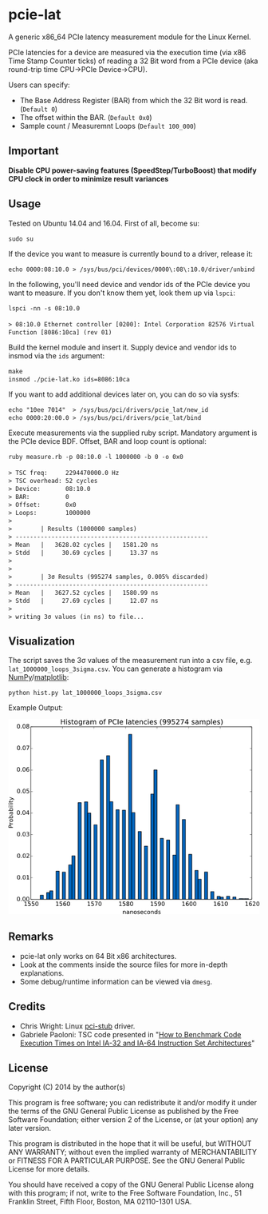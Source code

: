 # pcie-lat

A generic x86_64 PCIe latency measurement module for the Linux Kernel.

PCIe latencies for a device are measured via the execution time (via x86 Time Stamp Counter ticks) of reading a 32 Bit word from a PCIe device (aka round-trip time CPU->PCIe Device->CPU).

Users can specify:
* The Base Address Register (BAR) from which the 32 Bit word is read. (`Default 0`)
* The offset within the BAR. (`Default 0x0`)
* Sample count / Measuremnt Loops (`Default 100_000`)

## Important

**Disable CPU power-saving features (SpeedStep/TurboBoost) that modify CPU clock in order to minimize result variances**

## Usage

Tested on Ubuntu 14.04 and 16.04.
First of all, become su:

```shell
sudo su
```

If the device you want to measure is currently bound to a driver, release it:

```shell
echo 0000:08:10.0 > /sys/bus/pci/devices/0000\:08\:10.0/driver/unbind
```

In the following, you'll need device and vendor ids of the PCIe device you want to measure. If you don't know them yet, look them up via `lspci`:

```shell
lspci -nn -s 08:10.0

> 08:10.0 Ethernet controller [0200]: Intel Corporation 82576 Virtual Function [8086:10ca] (rev 01)
```

Build the kernel module and insert it. Supply device and vendor ids to insmod via the `ids` argument:

```shell
make
insmod ./pcie-lat.ko ids=8086:10ca
```



If you want to add additional devices later on, you can do so via sysfs:

```shell
echo "10ee 7014"  > /sys/bus/pci/drivers/pcie_lat/new_id
echo 0000:20:00.0 > /sys/bus/pci/drivers/pcie_lat/bind
```

Execute measurements via the supplied ruby script. Mandatory argument is the PCIe device BDF. Offset, BAR and loop count is optional:

```shell
ruby measure.rb -p 08:10.0 -l 1000000 -b 0 -o 0x0

> TSC freq:     2294470000.0 Hz
> TSC overhead: 52 cycles
> Device:       08:10.0
> BAR:          0
> Offset:       0x0
> Loops:        1000000
>
>        | Results (1000000 samples)
> ------------------------------------------------------
> Mean   |   3628.02 cycles |   1581.20 ns
> Stdd   |     30.69 cycles |     13.37 ns
>
>
>        | 3σ Results (995274 samples, 0.005% discarded)
> ------------------------------------------------------
> Mean   |   3627.52 cycles |   1580.99 ns
> Stdd   |     27.69 cycles |     12.07 ns
>
> writing 3σ values (in ns) to file...
```

## Visualization

The script saves the 3σ values of the measurement run into a csv file, e.g. `lat_1000000_loops_3sigma.csv`.
You can generate a histogram via [NumPy](http://www.numpy.org/)/[matplotlib](http://matplotlib.org/):

```shell
python hist.py lat_1000000_loops_3sigma.csv
```

Example Output:

![Screenshot](example.png)

## Remarks
* pcie-lat only works on 64 Bit x86 architectures.
* Look at the comments inside the source files for more in-depth explanations.
* Some debug/runtime information can be viewed via `dmesg`.

## Credits
* Chris Wright: Linux [pci-stub](https://github.com/torvalds/linux/blob/master/drivers/pci/pci-stub.c) driver.
* Gabriele Paoloni: TSC code presented in "[How to Benchmark Code Execution Times on Intel IA-32 and IA-64 Instruction Set Architectures](http://www.intel.com/content/dam/www/public/us/en/documents/white-papers/ia-32-ia-64-benchmark-code-execution-paper.pdf)"

## License
Copyright (C) 2014 by the author(s)

This program is free software; you can redistribute it and/or modify
it under the terms of the GNU General Public License as published by
the Free Software Foundation; either version 2 of the License, or
(at your option) any later version.

This program is distributed in the hope that it will be useful,
but WITHOUT ANY WARRANTY; without even the implied warranty of
MERCHANTABILITY or FITNESS FOR A PARTICULAR PURPOSE.  See the
GNU General Public License for more details.

You should have received a copy of the GNU General Public License along
with this program; if not, write to the Free Software Foundation, Inc.,
51 Franklin Street, Fifth Floor, Boston, MA 02110-1301 USA.
